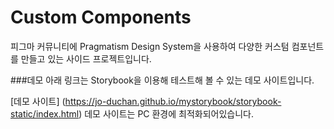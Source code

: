 # Custom Components
피그마 커뮤니티에 Pragmatism Design System을 사용하여 다양한 커스텀 컴포넌트를 만들고 있는 사이드 프로젝트입니다.

###데모
아래 링크는 Storybook을 이용해 테스트해 볼 수 있는 데모 사이트입니다.

[데모 사이트] (https://jo-duchan.github.io/mystorybook/storybook-static/index.html)
데모 사이트는 PC 환경에 최적화되어있습니다.
